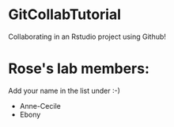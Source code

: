 # GitCollabTutorial

Collaborating in an Rstudio project using Github!

# Rose's lab members:

Add your name in the list under :-)

* Anne-Cecile
* Ebony
